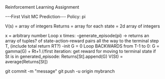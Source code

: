 Reinforcement Learning Assignment


---First Visit MC Prediction---
Policy: pi

V(s) = array of integers
Returns = array for each state = 2d array of integers

x = arbitrary number 
Loop x times:
    -generate_episode(pi) -> returns an array of tuples? of state-action-reward pairs all the way to the terminal step T, (include total return RT?)
    -init G = 0
    Loop BACKWARDS from T-1 to 0:
        G = gamma(G) + Rt+1 //first iteration: get reward for moving to terminal state
        if St is in generated_episode:
            Returns[St].append(G)
            V(St) = average(Returns[St])

git commit -m "message"
git push -u origin mybranch